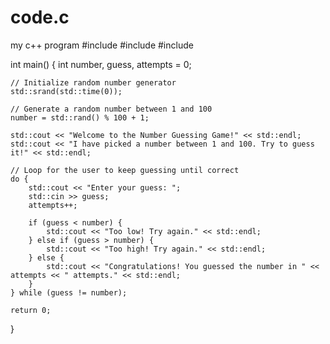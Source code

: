 # code.c
my c++ program
#include <iostream>
#include <cstdlib>
#include <ctime>

int main() {
    int number, guess, attempts = 0;
    
    // Initialize random number generator
    std::srand(std::time(0));
    
    // Generate a random number between 1 and 100
    number = std::rand() % 100 + 1;
    
    std::cout << "Welcome to the Number Guessing Game!" << std::endl;
    std::cout << "I have picked a number between 1 and 100. Try to guess it!" << std::endl;
    
    // Loop for the user to keep guessing until correct
    do {
        std::cout << "Enter your guess: ";
        std::cin >> guess;
        attempts++;

        if (guess < number) {
            std::cout << "Too low! Try again." << std::endl;
        } else if (guess > number) {
            std::cout << "Too high! Try again." << std::endl;
        } else {
            std::cout << "Congratulations! You guessed the number in " << attempts << " attempts." << std::endl;
        }
    } while (guess != number);

    return 0;
}
